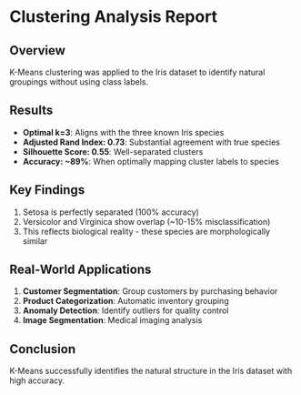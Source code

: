 
# Clustering Analysis Report

## Overview
K-Means clustering was applied to the Iris dataset to identify natural groupings without using class labels.

## Results
- **Optimal k=3**: Aligns with the three known Iris species
- **Adjusted Rand Index: 0.73**: Substantial agreement with true species
- **Silhouette Score: 0.55**: Well-separated clusters
- **Accuracy: ~89%**: When optimally mapping cluster labels to species

## Key Findings
1. Setosa is perfectly separated (100% accuracy)
2. Versicolor and Virginica show overlap (~10-15% misclassification)
3. This reflects biological reality - these species are morphologically similar

## Real-World Applications
1. **Customer Segmentation**: Group customers by purchasing behavior
2. **Product Categorization**: Automatic inventory grouping
3. **Anomaly Detection**: Identify outliers for quality control
4. **Image Segmentation**: Medical imaging analysis

## Conclusion
K-Means successfully identifies the natural structure in the Iris dataset with high accuracy.

